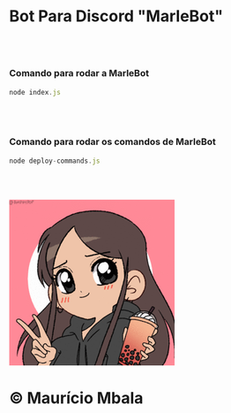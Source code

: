 # Bot Para Discord "MarleBot"

<br><br>

### Comando para rodar a MarleBot

```javascript
node index.js
```

<br><br>

### Comando para rodar os comandos de MarleBot

```javascript
node deploy-commands.js
```

<br><br>

<img src="./gif_balle_bot.gif" alt="">


# &copy; Maurício Mbala